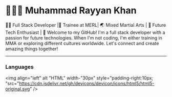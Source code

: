 # 🧑🏻‍💻 Muhammad Rayyan Khan
👨‍💻 Full Stack Developer |🥼 Trainee at MERL| 🌏 Mixed Martial Arts | 🚀 Future Tech Enthusiast |
👋 Welcome to my GitHub! I'm a full stack developer with a passion for future technologies. When I'm not coding, I'm either training in MMA or exploring different cultures worldwide.
Let's connect and create amazing things together!

---
### Languages
<img align="left" alt "HTML" width-"30px" style="padding-right:10px; "src="https://cdn.jsdelivr.net/gh/devicons/devicon/icons/html5/html5-original.svg" />
          
          
